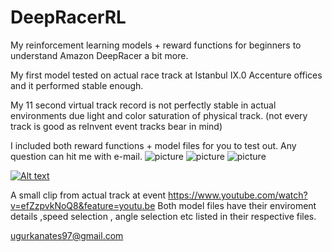 # DeepRacerRL
My reinforcement learning models + reward functions  for beginners to understand Amazon DeepRacer a bit more. 

My first model tested on actual race track at Istanbul IX.0 Accenture offices and it performed stable enough.


My 11 second virtual track record is not perfectly stable in actual environments due light and color saturation of physical track. (not every track is good as reInvent event tracks bear in mind)


I included both reward functions + model files for you to test out. 
Any question can hit me with e-mail.
![picture](https://github.com/ugurkanates/DeepRacerRL/blob/master/thumbnail_image014.jpg)
![picture](https://github.com/ugurkanates/DeepRacerRL/blob/master/image016.jpg)
![picture](https://github.com/ugurkanates/DeepRacerRL/blob/master/thumbnail_image020.jpg)

[![Alt text](https://github.com/ugurkanates/DeepRacerRL/blob/master/image016.jpg)](https://www.youtube.com/watch?v=efZzpvkNoQ8&feature=youtu.be)

A small clip from actual track at event
https://www.youtube.com/watch?v=efZzpvkNoQ8&feature=youtu.be
Both model files have their enviroment details ,speed selection , angle selection etc listed in their respective files.


ugurkanates97@gmail.com
